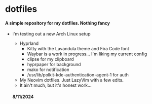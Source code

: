# dotfiles
#### A simple repository for my dotfiles. Nothing fancy
- I'm testing out a new Arch Linux setup
  - Hyprland 
    - Kitty with the Lavandula theme and Fira Code font
    - Waybar is a work in progress... I'm liking my current config
    - clipse for my clipboard
    - hyprpaper for background
    - mako for notification
    - /usr/lib/polkit-kde-authentication-agent-1 for auth
  - My Neovim dotfiles. Just LazyVim with a few edits.
  - It ain't much, but it's honest work... 
   
  

  #### 8/11/2024
